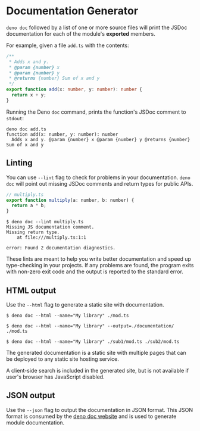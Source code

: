 # Documentation Generator

`deno doc` followed by a list of one or more source files will print the JSDoc
documentation for each of the module's **exported** members.

For example, given a file `add.ts` with the contents:

```ts
/**
 * Adds x and y.
 * @param {number} x
 * @param {number} y
 * @returns {number} Sum of x and y
 */
export function add(x: number, y: number): number {
  return x + y;
}
```

Running the Deno `doc` command, prints the function's JSDoc comment to `stdout`:

```shell
deno doc add.ts
function add(x: number, y: number): number
  Adds x and y. @param {number} x @param {number} y @returns {number} Sum of x and y
```

## Linting

You can use `--lint` flag to check for problems in your documentation.
`deno doc` will point out missing JSDoc comments and return types for public
APIs.

```js
// multiply.ts
export function multiply(a: number, b: number) {
  return a * b;
}
```

```shell
$ deno doc --lint multiply.ts
Missing JS documentation comment.
Missing return type.
    at file:///multiply.ts:1:1

error: Found 2 documentation diagnostics.
```

These lints are meant to help you write better documentation and speed up
type-checking in your projects. If any problems are found, the program exits
with non-zero exit code and the output is reported to the standard error.

## HTML output

Use the `--html` flag to generate a static site with documentation.

```
$ deno doc --html --name="My library" ./mod.ts

$ deno doc --html --name="My library" --output=./documentation/ ./mod.ts

$ deno doc --html --name="My library" ./sub1/mod.ts ./sub2/mod.ts
```

The generated documentation is a static site with multiple pages that can be
deployed to any static site hosting service.

A client-side search is included in the generated site, but is not available if
user's browser has JavaScript disabled.

## JSON output

Use the `--json` flag to output the documentation in JSON format. This JSON
format is consumed by the
[deno doc website](https://github.com/denoland/docland) and is used to generate
module documentation.
